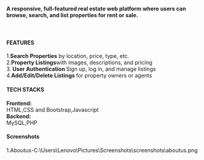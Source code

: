 <H4>A responsive, full-featured real estate web platform where users can browse, search, and list properties for rent or sale.</H4><br><H4>FEATURES</H4>1.<b>Search Properties</b> by location, price, type, etc.<br>
2.<b>Property Listings</b>with images, descriptions, and pricing<br>
3.<b> User Authentication </b>Sign up, log in, and manage listings <br>
4.<b>Add/Edit/Delete Listings </b>for property owners or agents<br>
<h4> TECH STACKS</h4><B> Frontend:</B><br>HTML,CSS and Bootstrap,Javascript<br><b> Backend:</b><br>MySQL,PHP<BR><h4> Screenshots</h4>1.Aboutus-<href>C:\Users\Lenovo\Pictures\Screenshots\screenshots\aboutus.png</href>
